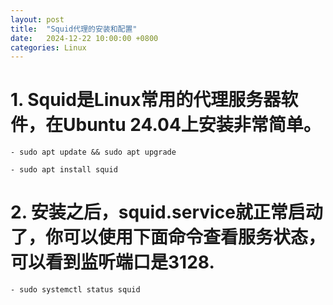 ```yaml
---
layout: post
title:  "Squid代理的安装和配置"
date:   2024-12-22 10:00:00 +0800
categories: Linux
---
```


# 1. Squid是Linux常用的代理服务器软件，在Ubuntu 24.04上安装非常简单。

    - sudo apt update && sudo apt upgrade

    - sudo apt install squid


# 2. 安装之后，squid.service就正常启动了，你可以使用下面命令查看服务状态，可以看到监听端口是3128.

    - sudo systemctl status squid  


